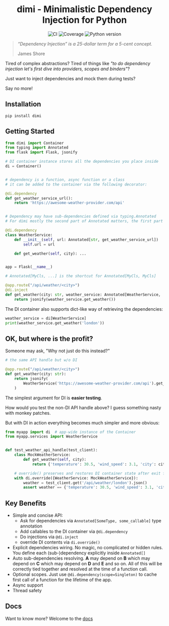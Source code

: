 <div align="center">
    <h1>dimi - Minimalistic Dependency Injection for Python</h1>
    <p>
        <img src="https://github.com/amyasnikov/dimi/actions/workflows/ci.yaml/badge.svg" alt="CI">
        <img src="https://img.shields.io/endpoint?url=https://gist.githubusercontent.com/amyasnikov/43fbe231840b4945691de15d43eb003d/raw/cov_dimi.json" alt="Coverage">
        <img src="https://img.shields.io/badge/Python-3.9|3.10|3.11|3.12-blue.svg" alt="Python version">
    </p>
</div>


> *“Dependency Injection” is a 25-dollar term for a 5-cent concept.*
>
> James Shore


Tired of complex abstractions? Tired of things like *"to do dependency injection let's first dive into providers, scopes and binders"*?


Just want to inject dependencies and mock them during tests?

Say no more!

## Installation

```
pip install dimi
```

## Getting Started

```python
from dimi import Container
from typing import Annotated
from flask import Flask, jsonify

# DI container instance stores all the dependencies you place inside
di = Container()


# dependency is a function, async function or a class
# it can be added to the container via the following decorator:

@di.dependency
def get_weather_service_url():
    return 'https://awesome-weather-provider.com/api'


# Dependency may have sub-dependencies defined via typing.Annotated
# For dimi mostly the second part of Annotated matters, the first part is for type checkers

@di.dependency
class WeatherService:
    def __init__(self, url: Annotated[str, get_weather_service_url])
        self.url = url

    def get_weather(self, city): ...


app = Flask(__name__)

# Annotated[MyCls, ...] is the shortcut for Annotated[MyCls, MyCls]

@app.route("/api/weather/<city>")
@di.inject
def get_weather(city: str, weather_service: Annotated[WeatherService, ...]):
    return jsonify(weather_service.get_weather())

```

The DI container also supports dict-like way of retrieving the dependencies:

```python
weather_service = di[WeatherService]
print(weather_service.get_weather('london'))
```


## OK, but where is the profit?

Someone may ask, "Why not just do this instead?"

```python
# the same API handle but w/o DI

@app.route("/api/weather/<city>")
def get_weather(city: str):
    return jsonify(
        WeatherService('https://awesome-weather-provider.com/api').get_weather(city)
    )
```

The simplest argument for DI is **easier testing**.

How would you test the non-DI API handle above? I guess something nasty with monkey patches.

But with DI in action everything becomes much simpler and more obvious:

```python
from myapp import di  # app-wide instance of the Container
from myapp.services import WeatherService


def test_weather_api_handle(test_client):
    class MockWeatherService:
        def get_weather(self, city):
            return {'temperature': 30.5, 'wind_speed': 3.1, 'city': city}

    # override() preserves and restores DI container state after exit from context manager
    with di.override({WeatherService: MockWeatherService}):
        weather = test_client.get('/api/weather/london').json()
        assert weather == {'temperature': 30.5, 'wind_speed': 3.1, 'city': 'london'}

```

## Key Benefits

* Simple and concise API:
    * Ask for dependencies via `Annotated[SomeType, some_callable]` type annotation
    * Add callables to the DI container via `@di.dependency`
    * Do injections via `@di.inject`
    * override DI contents via `di.override()`
* Explicit dependencies wiring. No magic, no complicated or hidden rules. You define each (sub-)dependency explicitly inside `Annotated[]`
* Auto sub-dependencies resolving. **A** may depend on **B** which may depend on **C** which may depend on **D** and **E** and so on. All of this will be correctly tied together and resolved at the time of a function call.
* Optional scopes. Just use `@di.dependency(scope=Singleton)` to cache first call of a function for the lifetime of the app.
* Async support
* Thread safety

## Docs

Want to know more? Welcome to the [docs](https://dimi.readthedocs.io)

